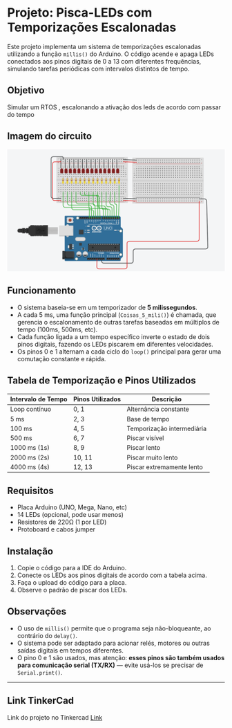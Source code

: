 # Projeto: Pisca-LEDs com Temporizações Escalonadas

Este projeto implementa um sistema de temporizações escalonadas utilizando a função `millis()` do Arduino. O código acende e apaga LEDs conectados aos pinos digitais de 0 a 13 com diferentes frequências, simulando tarefas periódicas com intervalos distintos de tempo.

## Objetivo
Simular um RTOS , escalonando a ativação dos leds de acordo com passar do tempo

## Imagem do circuito
![implementação circuito no tinkercad](image.png)

## Funcionamento

- O sistema baseia-se em um temporizador de **5 milissegundos**.
- A cada 5 ms, uma função principal (`Coisas_5_mili()`) é chamada, que gerencia o escalonamento de outras tarefas baseadas em múltiplos de tempo (100ms, 500ms, etc).
- Cada função ligada a um tempo específico inverte o estado de dois pinos digitais, fazendo os LEDs piscarem em diferentes velocidades.
- Os pinos 0 e 1 alternam a cada ciclo do `loop()` principal para gerar uma comutação constante e rápida.

## Tabela de Temporização e Pinos Utilizados

| Intervalo de Tempo | Pinos Utilizados | Descrição                          |
|--------------------|------------------|------------------------------------|
| Loop contínuo      | 0, 1             | Alternância constante              |
| 5 ms               | 2, 3             | Base de tempo                      |
| 100 ms             | 4, 5             | Temporização intermediária         |
| 500 ms             | 6, 7             | Piscar visível                     |
| 1000 ms (1s)       | 8, 9             | Piscar lento                       |
| 2000 ms (2s)       | 10, 11           | Piscar muito lento                 |
| 4000 ms (4s)       | 12, 13           | Piscar extremamente lento          |

## Requisitos

- Placa Arduino (UNO, Mega, Nano, etc)
- 14 LEDs (opcional, pode usar menos)
- Resistores de 220Ω (1 por LED)
- Protoboard e cabos jumper

## Instalação

1. Copie o código para a IDE do Arduino.
2. Conecte os LEDs aos pinos digitais de acordo com a tabela acima.
3. Faça o upload do código para a placa.
4. Observe o padrão de piscar dos LEDs.

## Observações

- O uso de `millis()` permite que o programa seja não-bloqueante, ao contrário do `delay()`.
- O sistema pode ser adaptado para acionar relés, motores ou outras saídas digitais em tempos diferentes.
- O pino 0 e 1 são usados, mas atenção: **esses pinos são também usados para comunicação serial (TX/RX)** — evite usá-los se precisar de `Serial.print()`.

---
## Link TinkerCad
Link do projeto no Tinkercad
[Link](https://www.tinkercad.com/things/jNPSu1VVK7e-emb3/editel?returnTo=https%3A%2F%2Fwww.tinkercad.com%2Fdashboard)
